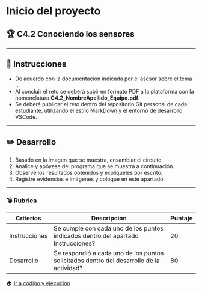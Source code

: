 # Inicio del proyecto

## :trophy: C4.2 Conociendo los sensores

___

## :blue_book: Instrucciones

- De acuerdo con la documentación indicada por el asesor sobre el tema ...
- Al concluir el reto se deberá subir en formato PDF a la plataforma con la nomenclatura **C4.2_NombreApellido_Equipo.pdf**.
- Se deberá publicar el reto dentro del repositorio Git personal de cada estudiante, utilizando el estilo MarkDown y el entorno de desarrollo VSCode.

___

## :pencil2: Desarrollo

1. Basado en la imagen que se muestra, ensamblar el circuito.
2. Analice y apóyese del programa que se muestra a continuación.
3. Observe los resultados obtenidos y explíqueles por escrito.
4. Registre evidencias e imágenes y coloque en este apartado.

___

### :bomb: Rubrica

| Criterios     | Descripción                                                                                  | Puntaje |
| ------------- | -------------------------------------------------------------------------------------------- | ------- |
| Instrucciones | Se cumple con cada uno de los puntos indicados dentro del apartado Instrucciones?            | 20 |
| Desarrollo    | Se respondió a cada uno de los puntos solicitados dentro del desarrollo de la actividad?     | 80      |

:house: [Ir a código y ejecución](../docs/D4.0_Codigo_y_ejecucion.md)